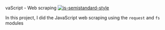 vaScript - Web scraping
[![js-semistandard-style](https://raw.githubusercontent.com/standard/semistandard/master/badge.svg)](https://github.com/standard/semistandard)

In this project, I did the JavaScript web scraping using the `request` and `fs` modules
